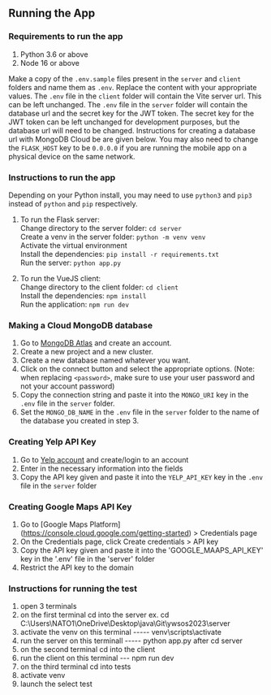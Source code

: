 ## Running the App

### Requirements to run the app
1. Python 3.6 or above
2. Node 16 or above

Make a copy of the `.env.sample` files present in the `server` and `client` folders and name them as `.env`.
Replace the content with your appropriate values.
The `.env` file in the `client` folder will contain the Vite server url. This can be left unchanged.
The `.env` file in the `server` folder will contain the database url and the secret key for the JWT token. The secret key for the JWT token can be left unchanged for development purposes, but the database url will need to be changed. Instructions for creating a database url with MongoDB Cloud be are given below. You may also need to change the `FLASK_HOST` key to be `0.0.0.0` if you are running the mobile app on a physical device on the same network. 


### Instructions to run the app
Depending on your Python install, you may need to use `python3` and `pip3` instead of `python` and `pip` respectively.

1. To run the Flask server: \
    Change directory to the server folder: `cd server` \
    Create a venv in the server folder: `python -m venv venv` \
    Activate the virtual environment \
    Install the dependencies: `pip install -r requirements.txt` \
    Run the server: `python app.py`

2. To run the VueJS client: \
    Change directory to the client folder: `cd client` \
    Install the dependencies: `npm install` \
    Run the application: `npm run dev`


### Making a Cloud MongoDB database
1. Go to [MongoDB Atlas](https://www.mongodb.com/cloud/atlas) and create an account.
2. Create a new project and a new cluster.
3. Create a new database named whatever you want.
4. Click on the connect button and select the appropriate options. (Note: when replacing `<password>`, make sure to use your user password and not your account password)
5. Copy the connection string and paste it into the `MONGO_URI` key in the `.env` file in the `server` folder.
6. Set the `MONGO_DB_NAME` in the `.env` file in the `server` folder to the name of the database you created in step 3.

### Creating Yelp API Key
1. Go to [Yelp account](https://www.yelp.com/developers/v3/manage_app) and create/login to an account
2. Enter in the necessary information into the fields
3. Copy the API key given and paste it into the `YELP_API_KEY` key in the `.env` file in the `server` folder

### Creating Google Maps API Key
1. Go to [Google Maps Platform] (https://console.cloud.google.com/getting-started) > Credentials page
2. On the Credentials page, click Create credentials > API key
3. Copy the API key given and paste it into the 'GOOGLE_MAAPS_API_KEY' key in the '.env' file in the 'server' folder
4. Restrict the API key to the domain

### Instructions for running the test
1. open 3 terminals
2. on the first terminal cd into the server ex. cd C:\Users\NATO1\OneDrive\Desktop\java\Git\ywsos2023\server
3. activate the venv on this terminal ----- venv\scripts\activate
4. run the server on this terminall ----- python app.py after cd server
5. on the second terminal cd into the client
6. run the client on this terminal --- npm run dev
7. on the third terminal cd into tests
8. activate venv
9. launch the select test
